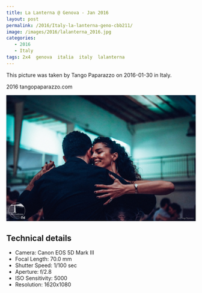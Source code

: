 ```yaml
---
title: La Lanterna @ Genova - Jan 2016
layout: post
permalink: /2016/Italy-la-lanterna-geno-cbb211/
image: /images/2016/lalanterna_2016.jpg
categories:
   - 2016
   - Italy
tags: 2x4  genova  italia  italy  lalanterna
---
```

   
This picture was taken by Tango Paparazzo on 2016-01-30 in Italy.

2016 tangopaparazzo.com

![La Lanterna @ Genova - Jan 2016](/images/2016/lalanterna_2016.jpg)

## Technical details
* <i class="fa-solid fa-camera"></i> Camera: Canon EOS 5D Mark III
* <i class="fa-solid fa-square-caret-left"></i> Focal Length: 70.0 mm
* <i class="fa-solid fa-stopwatch"></i> Shutter Speed: 1/100 sec
* <i class="fa-solid fa-circle-dot"></i> Aperture: f/2.8
* <i class="fa-solid fa-lightbulb"></i> ISO Sensitivity: 5000
* <i class="fa-solid fa-square-full"></i> Resolution: 1620x1080
